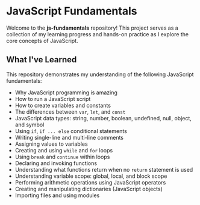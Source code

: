 # JavaScript Fundamentals 

Welcome to the **js-fundamentals** repository! This project serves as a collection of my learning progress and hands-on practice as I explore the core concepts of JavaScript.

## What I've Learned

This repository demonstrates my understanding of the following JavaScript fundamentals:

- Why JavaScript programming is amazing
- How to run a JavaScript script
- How to create variables and constants
- The differences between `var`, `let`, and `const`
- JavaScript data types: string, number, boolean, undefined, null, object, and symbol
- Using `if`, `if ... else` conditional statements
- Writing single-line and multi-line comments
- Assigning values to variables
- Creating and using `while` and `for` loops
- Using `break` and `continue` within loops
- Declaring and invoking functions
- Understanding what functions return when no `return` statement is used
- Understanding variable scope: global, local, and block scope
- Performing arithmetic operations using JavaScript operators
- Creating and manipulating dictionaries (JavaScript objects)
- Importing files and using modules

